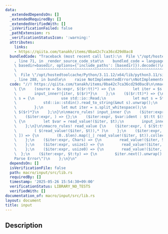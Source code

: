 ```yaml
---
data:
  _extendedDependsOn: []
  _extendedRequiredBy: []
  _extendedVerifiedWith: []
  _isVerificationFailed: false
  _pathExtension: rs
  _verificationStatusIcon: ':warning:'
  attributes:
    links:
    - https://qiita.com/tanakh/items/0ba42c7ca36cd29d0ac8
  bundledCode: "Traceback (most recent call last):\n  File \"/opt/hostedtoolcache/Python/3.11.12/x64/lib/python3.11/site-packages/onlinejudge_verify/documentation/build.py\"\
    , line 71, in _render_source_code_stat\n    bundled_code = language.bundle(stat.path,\
    \ basedir=basedir, options={'include_paths': [basedir]}).decode()\n          \
    \         ^^^^^^^^^^^^^^^^^^^^^^^^^^^^^^^^^^^^^^^^^^^^^^^^^^^^^^^^^^^^^^^^^^^^^^^^^^^^^^^^^\n\
    \  File \"/opt/hostedtoolcache/Python/3.11.12/x64/lib/python3.11/site-packages/onlinejudge_verify/languages/rust.py\"\
    , line 288, in bundle\n    raise NotImplementedError\nNotImplementedError\n"
  code: "//! https://qiita.com/tanakh/items/0ba42c7ca36cd29d0ac8\n\nmacro_rules! input\
    \ {\n    (source = $s:expr, $($r:tt)*) => {\n        let iter = $s.split_whitespace();\n\
    \        input_inner!{iter, $($r)*}\n    };\n    ($($r:tt)*) => {\n        let\
    \ s = {\n            use std::io::Read;\n            let mut s = String::new();\n\
    \            std::io::stdin().read_to_string(&mut s).unwrap();\n            s\n\
    \        };\n        let mut iter = s.split_whitespace();\n        input_inner!{iter,\
    \ $($r)*}\n    };\n}\n\nmacro_rules! input_inner {\n    ($iter:expr) => {};\n\
    \    ($iter:expr, ) => {};\n    ($iter:expr, $var:ident : $t:tt $($r:tt)*) =>\
    \ {\n        let $var = read_value!($iter, $t);\n        input_inner!{$iter $($r)*}\n\
    \    };\n}\n\nmacro_rules! read_value {\n    ($iter:expr, ( $($t:tt),* )) => {\n\
    \        ( $(read_value!($iter, $t)),* )\n    };\n    ($iter:expr, [ $t:tt ; $len:expr\
    \ ]) => {\n        (0..$len).map(|_| read_value!($iter, $t)).collect::<Vec<_>>()\n\
    \    };\n    ($iter:expr, Chars) => {\n        read_value!($iter, String).chars().collect::<Vec<char>>()\n\
    \    };\n    ($iter:expr, usize1) => {\n        read_value!($iter, usize) - 1\n\
    \    };\n    ($iter:expr, usize0) => {\n        read_value!($iter, usize)\n  \
    \  };\n    ($iter:expr, $t:ty) => {\n        $iter.next().unwrap().parse::<$t>().expect(\"\
    Parse Error\")\n    };\n}\n"
  dependsOn: []
  isVerificationFile: false
  path: macro/input/src/lib.rs
  requiredBy: []
  timestamp: '2025-05-26 15:54:30+09:00'
  verificationStatus: LIBRARY_NO_TESTS
  verifiedWith: []
documentation_of: macro/input/src/lib.rs
layout: document
title: input
---
```


## Description
